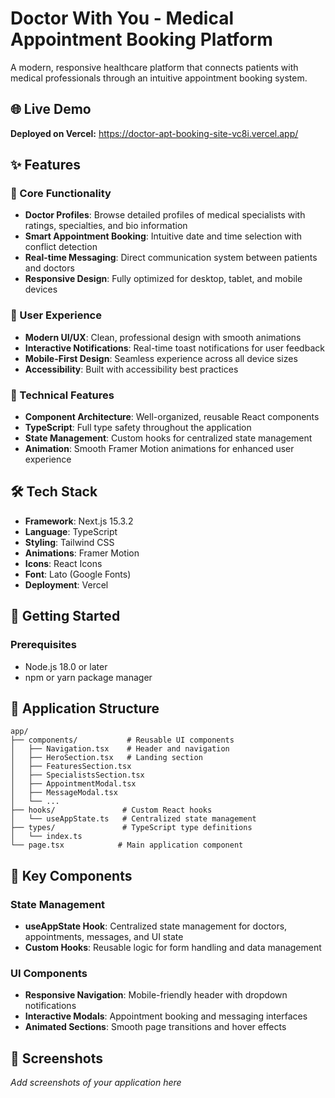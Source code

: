 # Doctor With You - Medical Appointment Booking Platform

A modern, responsive healthcare platform that connects patients with medical professionals through an intuitive appointment booking system.

## 🌐 Live Demo

**Deployed on Vercel:** https://doctor-apt-booking-site-vc8i.vercel.app/

## ✨ Features

### 🏥 Core Functionality

- **Doctor Profiles**: Browse detailed profiles of medical specialists with ratings, specialties, and bio information
- **Smart Appointment Booking**: Intuitive date and time selection with conflict detection
- **Real-time Messaging**: Direct communication system between patients and doctors
- **Responsive Design**: Fully optimized for desktop, tablet, and mobile devices

### 🎨 User Experience

- **Modern UI/UX**: Clean, professional design with smooth animations
- **Interactive Notifications**: Real-time toast notifications for user feedback
- **Mobile-First Design**: Seamless experience across all device sizes
- **Accessibility**: Built with accessibility best practices

### 🔧 Technical Features

- **Component Architecture**: Well-organized, reusable React components
- **TypeScript**: Full type safety throughout the application
- **State Management**: Custom hooks for centralized state management
- **Animation**: Smooth Framer Motion animations for enhanced user experience

## 🛠️ Tech Stack

- **Framework**: Next.js 15.3.2
- **Language**: TypeScript
- **Styling**: Tailwind CSS
- **Animations**: Framer Motion
- **Icons**: React Icons
- **Font**: Lato (Google Fonts)
- **Deployment**: Vercel

## 🚀 Getting Started

### Prerequisites

- Node.js 18.0 or later
- npm or yarn package manager


## 📱 Application Structure

```
app/
├── components/           # Reusable UI components
│   ├── Navigation.tsx    # Header and navigation
│   ├── HeroSection.tsx   # Landing section
│   ├── FeaturesSection.tsx
│   ├── SpecialistsSection.tsx
│   ├── AppointmentModal.tsx
│   ├── MessageModal.tsx
│   └── ...
├── hooks/               # Custom React hooks
│   └── useAppState.ts   # Centralized state management
├── types/               # TypeScript type definitions
│   └── index.ts
└── page.tsx            # Main application component
```

## 🎯 Key Components

### State Management

- **useAppState Hook**: Centralized state management for doctors, appointments, messages, and UI state
- **Custom Hooks**: Reusable logic for form handling and data management

### UI Components

- **Responsive Navigation**: Mobile-friendly header with dropdown notifications
- **Interactive Modals**: Appointment booking and messaging interfaces
- **Animated Sections**: Smooth page transitions and hover effects

## 📸 Screenshots

_Add screenshots of your application here_



